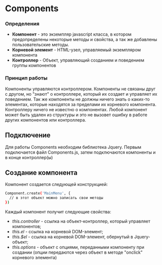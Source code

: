 # Components

### Определения
* **Компонент** - это экземпляр javascript класса, в котором предопределены некоторые методы и свойства, а так же добавлены пользовательские методы. 
* **Корневой элемент** - HTML-узел, управляемый экземпляром компонента
* **Контроллер** - Объект, управляющий созданием и поведением группы компонентов 

### Принцип работы
Компоненты управляются контроллером. 
Компоненты не связаны друг с другом, но "знают" о контроллере, который их создает и управляет их поведением. Так же компоненты не должны ничего знать о каких-то элементах, которые находятся за пределами их корневого компонента. Контроллеру ничего не известно о компонентах. Любой компонент может быть удален из структуры и это не вызовет ошибку в работе других компонентов или контроллера.

## Подключение

Для работы Components необходим библиотека Jquery.
Первым подключается файл Components.js, затем подключаются компоненты и в конце контроллер(ы)

## Создание компонента

Компонент создается следующей конструкцией:
```sh
Component.create('MainMenu', {
  // в этот объект можно записать свои методы
})
```
Каждый компонент получит следующие свойства:

- *this.controller* - ссылка на объект-контроллер, который управляет компонентов;
- *this.el* - ссылка на корневой DOM-элемент;
- *this.$el* - ссылка на корневой DOM-элемент, обернутый в Jquery-объект;
- *this.options* - объект с опциями, переданными компоненту при создании (опции передаются через объект в методе "onclick" корневого элемента)
